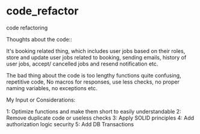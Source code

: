 # code_refactor
code refactoring



Thoughts about the code::

It's booking related thing, which includes user jobs based on their roles, store and update user jobs related to booking,
sending emails, history of user jobs, accept/ cancelled jobs and resend notification etc.

The bad thing about the code is too lengthy functions quite confusing, repetitive code,
No macros for responses, use less checks, no proper naming variables, 
no exceptions etc.


My Input or Considerations:

1: Optimize functions and make them short to easily understandable
2: Remove duplicate code or useless checks
3: Apply SOLID principles
4: Add authorization logic security
5: Add DB Transactions
